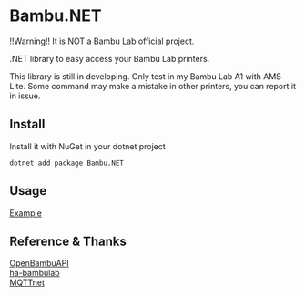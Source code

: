 # Bambu.NET
!!Warning!! It is NOT a Bambu Lab official project.  

.NET library to easy access your Bambu Lab printers.  

This library is still in developing. Only test in my Bambu Lab A1 with AMS Lite. Some command may make a mistake in other printers, you can report it in issue. 

## Install
Install it with NuGet in your dotnet project
```
dotnet add package Bambu.NET
```
## Usage
[Example](https://github.com/ColdThunder11/Bambu.NET/blob/master/Bambu.NetExample/Program.cs)
## Reference & Thanks
[OpenBambuAPI](https://github.com/Doridian/OpenBambuAPI)  
[ha-bambulab](https://github.com/greghesp/ha-bambulab)  
[MQTTnet](https://github.com/dotnet/MQTTnet)